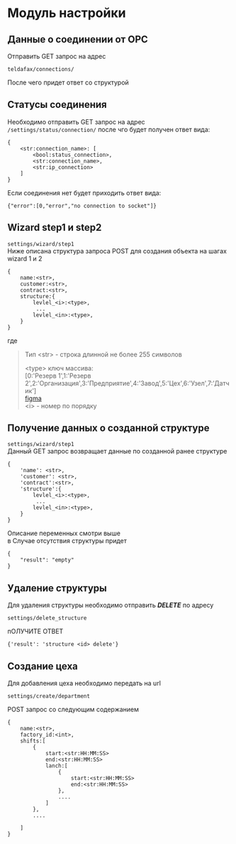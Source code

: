 # Модуль настройки

## Данные о соединении от OPC

Отправить GET запрос на адрес
```
teldafax/connections/
```
После чего придет ответ со структурой

## Статусы соединения

Необходимо отправить GET запрос на адрес
```/settings/status/connection/```
после чго будет получен ответ вида:
```
{
    <str:connection_name>: [
        <bool:status_connection>,
        <str:connection_name>,
        <str:ip_connection>
    ]
}
```
Если соединения нет будет приходить ответ вида:
```
{"error":[0,"error","no connection to socket"]}
```
## Wizard step1 и step2
```settings/wizard/step1```  
Ниже описана структура запроса POST для создания объекта на шагах wizard 1 и 2 
```
{
    name:<str>,
    customer:<str>,
    contract:<str>,
    structure:{
        levlel_<i>:<type>,
         ...
        levlel_<in>:<type>,
    }
}
```
где  
> Тип \<str> - строка длинной не более 255 символов
>
> \<type> ключ массива:  
>[0:'Резерв 1',1:'Резерв 2',2:'Организация',3:'Предприятие',4:'Завод',5:'Цех',6:'Узел',7:'Датчик']  
>[figma](https://www.figma.com/file/2ANgFF5NZFeAncpeTzJVvB/SystemOutForAll?node-id=222%3A1426)  
>\<i> - номер по порядку
## Получение данных о созданной структуре

```settings/wizard/step1```  
Данный GET запрос возвращает данные по созданной ранее структуре
```
{
    'name': <str>,
    'customer': <str>,
    'contract':<str>,
    'structure':{
        levlel_<i>:<type>,
         ...
        levlel_<in>:<type>,
    }
}
```
Описание переменных смотри выше  
в Случае отсутствия структуры придет  
```
{
    "result": "empty"
}
```
## Удаление структуры

Для удаления структуры необходимо отправить ***DELETE*** по адресу
```
settings/delete_structure
```
пОЛУЧИТЕ ОТВЕТ
```
{'result': 'structure <id> delete'}
```

## Создание цеха

Для добавления цеха необходимо передать на url
```
settings/create/department
```
POST запрос со следующим содержанием
```
{
    name:<str>,
    factory_id:<int>,
    shifts:[
        {
            start:<str:HH:MM:SS>
            end:<str:HH:MM:SS>
            lanch:[
                {
                    start:<str:HH:MM:SS>
                    end:<str:HH:MM:SS>
                },
                ....
            ]
        },
        ....
        
    ]
}
```